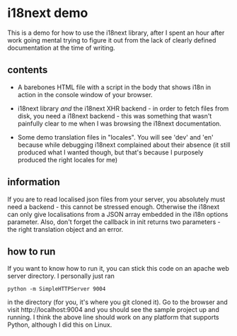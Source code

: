 i18next demo
=========

This is a demo for how to use the i18next library, after I spent an hour after work going mental trying to figure it out from the lack of clearly defined documentation at the time of writing.

contents
--------

* A barebones HTML file with a script in the body that shows i18n in action in the console window of your browser.

* i18next library *and* the i18next XHR backend - in order to fetch files from disk, you need a i18next backend - this was something that wasn't painfully clear to me when I was browsing the i18next documentation.

* Some demo translation files in "locales". You will see 'dev' and 'en' because while debugging i18next complained about their absence (it still produced what I wanted though, but that's because I purposely produced the right locales for me)

information
-----------

If you are to read localised json files from your server, you absolutely must need a backend - this cannot be stressed enough. Otherwise the i18next can only give localisations from a JSON array embedded in the i18n options parameter. Also, don't forget the callback in init returns two parameters - the right translation object and an error.

how to run
----------

If you want to know how to run it, you can stick this code on an apache web server directory. I personally just ran

    python -m SimpleHTTPServer 9004

in the directory (for you, it's where you git cloned it). Go to the browser and visit http://localhost:9004 and you should see the sample project up and running. I think the above line should work on any platform that supports Python, although I did this on Linux.